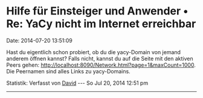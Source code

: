 Hilfe für Einsteiger und Anwender • Re: YaCy nicht im Internet erreichbar
=========================================================================

Date: 2014-07-20 13:51:09

Hast du eigentlich schon probiert, ob du die yacy-Domain von jemand
anderem öffnen kannst? Falls nicht, kannst du auf die Seite mit den
aktiven Peers gehen:
<http://localhost:8090/Network.html?page=1&maxCount=1000>. Die Peernamen
sind alles Links zu yacy-Domains.

Statistik: Verfasst von
[David](http://forum.yacy-websuche.de/memberlist.php?mode=viewprofile&u=8887)
--- So Jul 20, 2014 12:51 pm

------------------------------------------------------------------------
